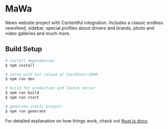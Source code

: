 # MaWa

News website project with Contentful integration. Includes a classic endless newsfeed, sidebar, special profiles about drivers and brands, photo and video galleries and much more.

## Build Setup

```bash
# install dependencies
$ npm install

# serve with hot reload at localhost:3000
$ npm run dev

# build for production and launch server
$ npm run build
$ npm run start

# generate static project
$ npm run generate
```

For detailed explanation on how things work, check out [Nuxt.js docs](https://nuxtjs.org).
